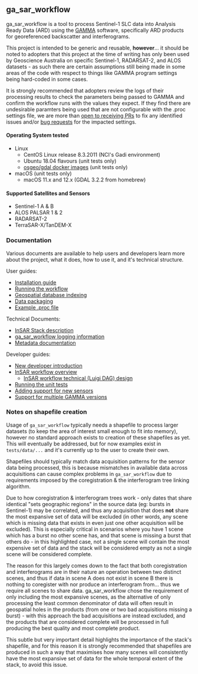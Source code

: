 ## ga_sar_workflow

ga_sar_workflow is a tool to process Sentinel-1 SLC data into Analysis Ready Data (ARD) using the [GAMMA](http://www.gamma-rs.ch/) software, specifically ARD products for georeferenced backscatter and interferograms.

This project is intended to be generic and reusable, __however__... it should be noted to adopters that this project at the time of writing has only been used by Geoscience Australia on specific Sentinel-1, RADARSAT-2, and ALOS datasets - as such there are certain assumptions still being made in some areas of the code with respect to things like GAMMA program settings being hard-coded in some cases.

It is strongly recommended that adopters review the logs of their processing results to check the parameters being passed to GAMMA and confirm the workflow runs with the values they expect.  If they find there are undesirable paramters being used that are not configurable with the .proc settings file, we are more than [open to receiving PRs](insar/docs/governance/PullRequests.md) to fix any identified issues and/or [bug requests](insar/docs/governance/ContributingGeneral.md) for the impacted settings.

#### Operating System tested

* Linux
  * CentOS Linux release 8.3.2011 (NCI's Gadi environment)
  * Ubuntu 18.04 flavours (unit tests only)
  * [osgeo/gdal docker images](https://hub.docker.com/r/osgeo/gdal) (unit tests only)
* macOS (unit tests only)
  * macOS 11.x and 12.x (GDAL 3.2.2 from homebrew)

#### Supported Satellites and Sensors

* Sentinel-1 A & B
* ALOS PALSAR 1 & 2
* RADARSAT-2
* TerraSAR-X/TanDEM-X

### Documentation

Various documents are available to help users and developers learn more about the project, what it does, how to use it, and it's technical structure.

User guides:
 * [Installation guide](insar/docs/Installation.md)
 * [Running the workflow](insar/docs/RunningTheWorkflow.md)
 * [Geospatial database indexing](insar/docs/DatabaseIndexing.md)
 * [Data packaging](insar/docs/Packaging.md)
 * [Example .proc file](template.proc)

Technical Documents:
 * [InSAR Stack description](insar/docs/Stack.md)
 * [ga_sar_workflow logging information](insar/docs/Logging.md)
 * [Metadata documentation](insar/docs/Metadata.md)

Developer guides:
 * [New developer introduction](insar/docs/dev/ProjectOverview.md)
 * [InSAR workflow overview](insar/docs/Workflow.md)
   * [InSAR workflow technical (Luigi DAG) design](insar/docs/dev/LuigiWorkflowDAG.md)
 * [Running the unit tests](insar/docs/UnitTesting.md)
 * [Adding support for new sensors](insar/docs/AddNewSensors.md)
 * [Support for multiple GAMMA versions](insar/docs/dev/MultiVersionGAMMASupport.md)

### Notes on shapefile creation

Usage of `ga_sar_workflow` typically needs a shapefile to process larger datasets (to keep the area of interest small enough to fit into memory), however no standard approach exists to creation of these shapefiles as yet.  This will eventually be addressed, but for now examples exist in `tests/data/...` and it's currently up to the user to create their own.

Shapefiles should typically match data acquisition patterns for the sensor data being processed, this is because mismatches in available data across acquisitions can cause complex problems in `ga_sar_workflow` due to requirements imposed by the coregistration & the interferogram tree linking algorithm.

Due to how coregistration & interferogram trees work - only dates that share identical "sets geographic regions" in the source data (eg: bursts in Sentinel-1) may be correlated, and thus any acquisition that does **not** share the most expansive set of data will be excluded (in other words, any scene which is missing data that exists in even just one other acquisition will be excluded).  This is especially critical in scenarios where you have 1 scene which has a burst no other scene has, and that scene is missing a burst that others do - in this highlighted case, not a single scene will contain the most expensive set of data and the stack will be considered empty as not a single scene will be considered complete.

The reason for this largely comes down to the fact that both coregistration and interferograms are in their nature an operation between two distinct scenes, and thus if data in scene A does not exist in scene B there is nothing to coregister with nor produce an interferogram from... thus we require all scenes to share data.  ga_sar_workflow chose the requirement of only including the most expansive scenes, as the alternative of only processing the least common denominator of data will often result in geospatial holes in the products (from one or two bad acquisitions missing a burst) - with this approach the bad acquisitions are instead excluded, and the products that are considered complete will be processed in full producing the best quality and most complete product.

This subtle but very important detail highlights the importance of the stack's shapefile, and for this reason it is strongly recommended that shapefiles are produced in such a way that maximises how many scenes will consistently have the most expansive set of data for the whole temporal extent of the stack, to avoid this issue.
